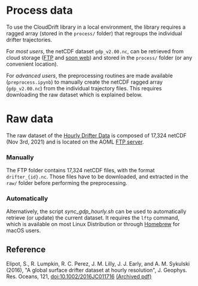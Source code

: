 # Process data
To use the CloudDrift library in a local environment, the library requires a ragged array (stored in the `process/` folder) that regroups the individual drifter trajectories.

For *most users*, the netCDF dataset `gdp_v2.00.nc`, can be retrieved from cloud storage ([FTP](ftp://ftp.aoml.noaa.gov/phod/pub/lumpkin/hourly/v2.00) and [soon web]()) and stored in the `process/` folder (or any convenient location).

For *advanced users*, the preprocessing routines are made available (`preprocess.ipynb`) to manually create the netCDF ragged array (`gdp_v2.00.nc`) from the individual trajectory files. This requires downloading the raw dataset which is explained below.

# Raw data
The raw dataset of the [Hourly Drifter Data](https://www.aoml.noaa.gov/phod/gdp/hourly_data.php) is composed of 17,324 netCDF (Nov 3rd, 2021) and is located on the AOML [FTP server](ftp://ftp.aoml.noaa.gov/phod/pub/lumpkin/hourly/v2.00/netcdf/).

### Manually
The FTP folder contains 17,324 netCDF files, with the format `drifter_{id}.nc`. Those files have to be downloaded, and extracted in the `raw/` folder before performing the preprocessing.

### Automatically
Alternatively, the script *sync_gdp_hourly.sh* can be used to automatically retrieve (or update) the current dataset. It requires the `lftp` command, which is available on most Linux Distribution or through [Homebrew](https://formulae.brew.sh/formula/lftp) for macOS users.

## Reference
Elipot, S., R. Lumpkin, R. C. Perez, J. M. Lilly, J. J. Early, and A. M. Sykulski (2016), "A global surface drifter dataset at hourly resolution", J. Geophys. Res. Oceans, 121, [doi:10.1002/2016JC011716](doi:10.1002/2016JC011716) [(Archived pdf)](https://www.aoml.noaa.gov/phod/gdp/papers/Elipot_et_al-2016.pdf)
